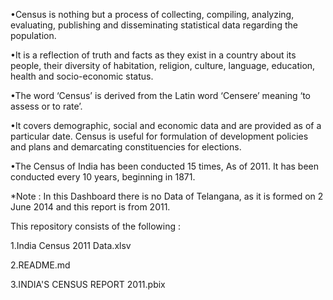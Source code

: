 •Census is nothing but a process of collecting, compiling, analyzing, evaluating, publishing and disseminating statistical data regarding the population.

•It is a reflection of truth and facts as they exist in a country about its people, their diversity of habitation, religion, culture, language, education, health and socio-economic status.

•The word ‘Census’ is derived from the Latin word ‘Censere’ meaning ‘to assess or to rate’.

•It covers demographic, social and economic data and are provided as of a particular date. Census is useful for formulation of development policies and plans and demarcating constituencies for elections.

•The Census of India has been conducted 15 times, As of 2011. It has been conducted every 10 years, beginning in 1871.

*Note : In this Dashboard there is no Data of Telangana, as it is formed on 2 June 2014 and this report is from 2011.

This repository consists of the following :

1.India Census 2011 Data.xlsv

2.README.md

3.INDIA'S CENSUS REPORT 2011.pbix
